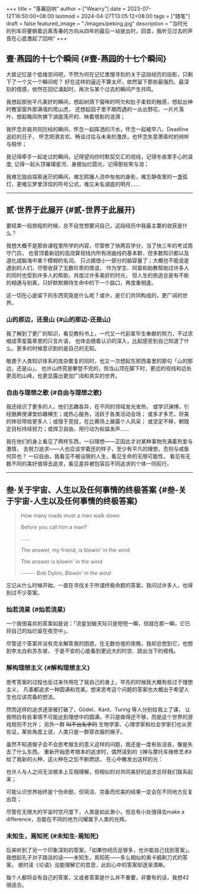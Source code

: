 +++
title = "落幕回响"
author = ["Wearry"]
date = 2023-07-12T16:50:00+08:00
lastmod = 2024-04-27T13:05:12+08:00
tags = ["随笔"]
draft = false
featured_image = "./images/peking.jpg"
description = "当时光的列车将要朝着远离青春的方向从四年的最后一站驶出时，回首，我听见过去的声音在心底激起了回响"
+++

## 壹·燕园的十七个瞬间 {#壹-燕园的十七个瞬间}

大抵记忆是个低维空间吧，不然为何在记忆里搜寻到的关于这段经历的投影，只剩下了一个又一个瞬间呢？
好在这样的逼近不算太坏，依然留下那些最强烈、最深刻的情感，依然在回忆涌起时，再次与某个过去的瞬间产生共鸣。

我想起那些平凡美好的瞬间，想起树荫下猫咪的呵欠和肚子柔软的触感，想起出神时教室窗外那满墙的爬山虎，
还想起园子里不期而遇的一丛丛野花、一片片落叶，想起晚风吹拂下湖面荡开的、映着塔影的涟漪；

我怀念并肩共同历经的瞬间，怀念一起挥洒的汗水，怀念一起被早八、Deadline追赶的日子，
怀念把酒言欢、畅谈过往与未来的激昂，也怀念失意萧索时的倾听与陪伴；

我记得牵手一起走过的瞬间，记得望向你时默契交汇的视线，记得冬夜里手心的温度, 记得一起头顶璀璨星河、身披灿烂霞光，记得那些笑与泪；

我难忘独自探索迷茫的瞬间，难忘熙攘人流中匆匆的身影，难忘静夜里的一盏孤灯，更难忘梦里浮现的符号公式，难忘未名湖底的明月......

---


## 贰·世界于此展开 {#贰-世界于此展开}

要结束一段旅程的时候，总不自觉想要问自己，这段经历中我最主要的收获是什么？

我想大概不是那些课程里所学的内容，尽管修了快两百学分，当了快三年的考试周守门员，
也曾顶着新冠的高烧算视线内所有闭曲线的基本群，但多数知识都以及退化成脑海中某个模糊的名词，
只占据很小一部分的脑容量了；大概也不能说是遇到的人们，尽管收获了无数珍贵的情谊，
作为学生、同窗和助教帮助过许多人的同时也受到许多人的帮助，共度过许多美好的时光，
但人生的旅途总是有不断的相遇与别离，只好默默期待生命中的下一个路口，再度重相逢。

这一切在心底留下的东西究竟是什么呢？或许，是它们共同构成的，更广阔的世界。


### 山的那边，还是山 {#山的那边-还是山}

我了解到了更广的知识，看见教科书上，一代又一代前辈毕生奉献的努力，不过浓缩成零星篇章里的只言片语，
也体会随着认识的深入，比起感受到自己知道了什么，更多的时候意识到的是自己的无知。

敬畏于人类知识体系的庞杂繁复的同时，也又一次想起东邪西毒里的那句「山的那边，还是山」。
也许山终究是攀登不完的，但当山顶在脚下时，更远的视线和远处更高的山峰，也更显露出更加广阔和真实的世界。


### 自由与理想之歌 {#自由与理想之歌}

我还结识了更多的人，他们志趣各异，在不同的领域发光发热，
或学识渊博，引经据典使课堂妙趣横生；或热心服务，活跃于各类活动会场；
或多才多艺，将美的体验带给更多人；或擅于竞技，在比赛场上展露个人风采；
或坚定不移，朝既定目标持续努力；或捍卫自由，用行动为权益发声......

我在他们的身上看见了两样东西，一曰理想——正因此才对某种事物充满着热爱与激情，
去努力追求——人也应该学着[环](https://en.wikipedia.org/wiki/Ring_(mathematics))的样子，至少有平凡的理想，否则与咸鱼何异也？
一曰自由，我看见不被设限的人生，看见生命的无限可能性，
看见有无数不同的美好值得去追求，看见差异被包容后不同追求的个体一同前行。

---


## 叁·关于宇宙、人生以及任何事情的终极答案 {#叁-关于宇宙-人生以及任何事情的终极答案}

> How many roads must a man walk down
>
> Before you call him a man?
>
> ......
>
> The answer, my friend, is blowin' in the wind
>
> The answer is blowin' in the wind
>
> ------ Bob Dylon, _Blowin' in the wind_

忘记从什么时候开始，一直在寻找关于所谓终极命题的答案，我问过许多人，也得到过不少答案。


### 灿若流星 {#灿若流星}

一个我很喜欢的答案如是说：「流星划破天际只是短短一瞬，但就在那一瞬，它已将自己的灿烂留在夜空中」。

尽管这个答案并没有完全解答我的困惑，在无数彷徨的夜晚，我却总想到它，也想到李太白和苏东坡，
于是不安的心能看到更远大的时空、跳出当下的桎梏。


### 解构理想主义 {#解构理想主义}

思考答案的过程也反过来作用在了我自己的身上，早先的时候我大概有些过于理想主义，
凡事都追求一种圆满和完美。想来思考这个问题的答案也大概出于希望人生也应该完备的想法。

然而这样的追求逐渐被打破了，Gödel、Kant、Turing 等人分别给我上了课，
让我明白有些事情不可能达到理想中的圆满，不只是做得还不够，而是这个世界的游戏规则不允许；
另外一群 ~~叫不出名字的~~ 生物学家、心理学家和社会学家们也从旁佐证，某些角度上说，人类只是一群穿衣服的猴子。

虽然不知道猴子会不会思考猴生的意义这样的问题，我还是一度有些沮丧，像是失去了什么东西。
重新开始思考根本的追求时，偶然读到的《禅与摩托车维修艺术》给了我新的火种，这火种在之后不断燃烧，
在心中散发出这样的光：

也许人与人之间无法根本上互相理解，但相似的对共同美好的追求总将我们联系起来；

可能认识世界始终是个伪命题，但简洁、完备而优美的结果一定会在不同地方反复出现；

尽管在无限大的宇宙时空尺度下，人类是如此渺小，但总有小处值得去make a difference，总能在不同的地方闪耀属于人类的光辉。


### 未知生，焉知死 {#未知生-焉知死}

后来听到了另一个印象深刻的答案，「如果你经历足够多，也许能自己找到答案」。
我想起孔子对子路说的话——未知生，焉知死——多么相似的奥卡姆剃刀式的答案，
彼时读《论语》没能理解它的意思，此刻心中的答案却逐渐清晰。

每个人都将会有自己的答案，又或者答案是什么并不重要，非要有的话，我想42很适合。
